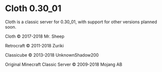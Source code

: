 # Cloth 0.30_01
Cloth is a classic server for 0.30_01, with support for other versions planned soon.

Cloth © 2017-2018 Mr. Sheep

Retrocraft © 2011-2018 Zuriki

Classicube © 2013-2018 UnknownShadow200

Original Minecraft Classic Server © 2009-2018 Mojang AB
